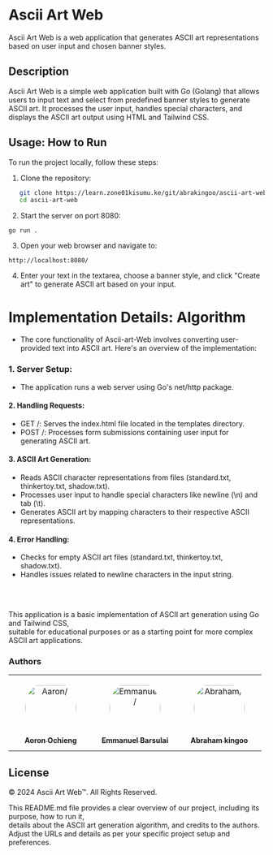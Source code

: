 # Ascii Art Web

Ascii Art Web is a web application that generates ASCII art representations based on user input and chosen banner styles.

## Description

Ascii Art Web is a simple web application built with Go (Golang) that allows users to input text and select from predefined banner styles to generate ASCII art. It processes the user input, handles special characters, and displays the ASCII art output using HTML and Tailwind CSS.



## Usage: How to Run

To run the project locally, follow these steps:

1. Clone the repository:

```bash
   git clone https://learn.zone01kisumu.ke/git/abrakingoo/ascii-art-web.git
   cd ascii-art-web
```

2. Start the server on port 8080:

```
go run .
```
3. Open your web browser and navigate to:

```
http://localhost:8080/

```

4. Enter your text in the textarea, choose a banner style, and click "Create art" to generate ASCII art based on your input.

# Implementation Details: Algorithm
- The core functionality of Ascii-art-Web involves converting user-provided text into ASCII art. Here's an overview of the implementation:

### 1. Server Setup:

- The application runs a web server using Go's net/http package.

#### 2. Handling Requests:

- GET /: Serves the index.html file located in the templates directory.
- POST /: Processes form submissions containing user input for generating ASCII art.

#### 3. ASCII Art Generation:

- Reads ASCII character representations from files (standard.txt, thinkertoy.txt, shadow.txt).
- Processes user input to handle special characters like newline (\n) and tab (\t).
- Generates ASCII art by mapping characters to their respective ASCII representations.

#### 4. Error Handling:

- Checks for empty ASCII art files (standard.txt, thinkertoy.txt, shadow.txt).
- Handles issues related to newline characters in the input string.
<br>
<br>

This application is a basic implementation of ASCII art generation using Go and Tailwind CSS, <br>suitable for educational purposes or as a starting point for more complex ASCII art applications.

### Authors
<table>
<tr>
    <td align="center" style="word-wrap: break-word; width: 150.0; height: 150.0">
        <a href=https://learn.zone01kisumu.ke/git/aaochieng>
            <img src=https://learn.zone01kisumu.ke/git/avatars/8a1b24358854eb12998a07c269542193?size=870 width="100;"  style="border-radius:50%;align-items:center;justify-content:center;overflow:hidden;padding-top:10px" alt=Aaron/>
            <br />
            <sub style="font-size:14px"><b>Aoron Ochieng</b></sub>
        </a>
    </td>
    <td align="center" style="word-wrap: break-word; width: 150.0; height: 150.0">
        <a href=https://learn.zone01kisumu.ke/git/ebarsula>
            <img src=https://learn.zone01kisumu.ke/git/avatars/fa966ef34b0ccdfe772414745aeee49f?size=870 width="100;"  style="border-radius:50%;align-items:center;justify-content:center;overflow:hidden;padding-top:10px" alt=Emmanuel/>
            <br />
            <sub style="font-size:14px"><b>Emmanuel Barsulai</b></sub>
        </a>
    </td>
    <td align="center" style="word-wrap: break-word; width: 150.0; height: 150.0">
        <a href=https://learn.zone01kisumu.ke/git/abrakingoo>
            <img src=https://learn.zone01kisumu.ke/git/avatars/c307852c0cb9222c1ea2c71f98ff2d51?size=870 width="100;"  style="border-radius:50%;align-items:center;justify-content:center;overflow:hidden;padding-top:10px" alt=Abraham/>
            <br />
            <sub style="font-size:14px"><b>Abraham kingoo</b></sub>
        </a>
    </td>
</tr>
</table>

## License 
© 2024 Ascii Art Web™. All Rights Reserved.

This README.md file provides a clear overview of our project, including its purpose, how to run it, <br> details about the ASCII art generation algorithm, and credits to the authors.<br> Adjust the URLs and details as per your specific project setup and preferences.

